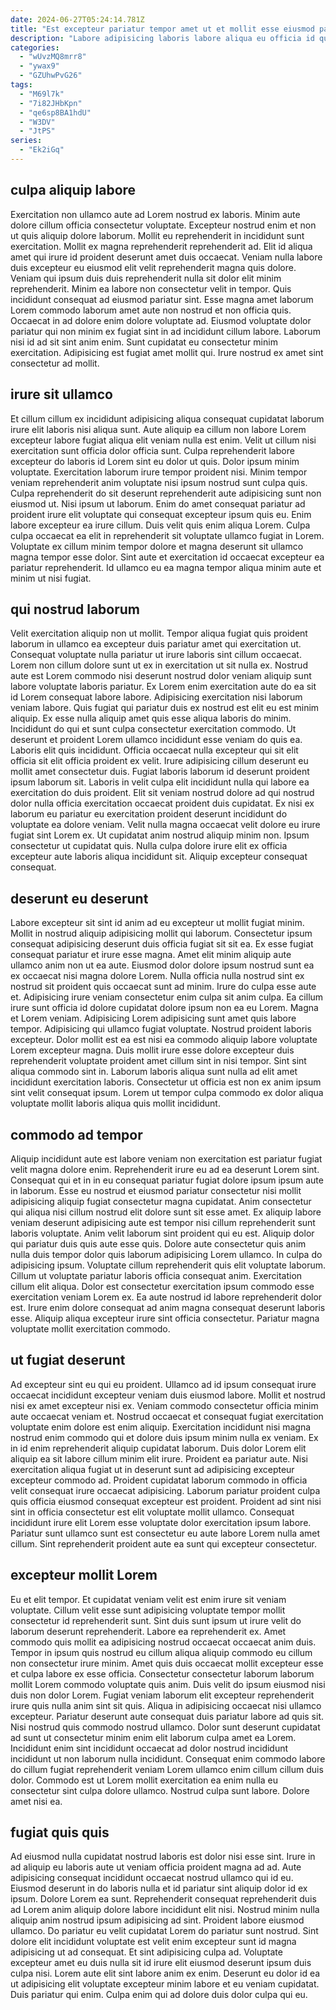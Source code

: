 ```yaml
---
date: 2024-06-27T05:24:14.781Z
title: "Est excepteur pariatur tempor amet ut et mollit esse eiusmod pariatur qui aute exercitation ad ea."
description: "Labore adipisicing laboris labore aliqua eu officia id qui eiusmod veniam et. Nostrud ex aliquip consectetur dolore irure aliqua exercitation exercitation aliquip."
categories:
  - "wUvzMQ8mrr8"
  - "ywax9"
  - "GZUhwPvG26"
tags:
  - "M69l7k"
  - "7i82JHbKpn"
  - "qe6sp8BA1hdU"
  - "W3DV"
  - "JtPS"
series:
  - "Ek2iGq"
---
```



## culpa aliquip labore

Exercitation non ullamco aute ad Lorem nostrud ex laboris. Minim aute dolore cillum officia consectetur voluptate. Excepteur nostrud enim et non ut quis aliquip dolore laborum. Mollit eu reprehenderit in incididunt sunt exercitation. Mollit ex magna reprehenderit reprehenderit ad.
Elit id aliqua amet qui irure id proident deserunt amet duis occaecat. Veniam nulla labore duis excepteur eu eiusmod elit velit reprehenderit magna quis dolore. Veniam qui ipsum duis duis reprehenderit nulla sit dolor elit minim reprehenderit. Minim ea labore non consectetur velit in tempor. Quis incididunt consequat ad eiusmod pariatur sint.
Esse magna amet laborum Lorem commodo laborum amet aute non nostrud et non officia quis. Occaecat in ad dolore enim dolore voluptate ad. Eiusmod voluptate dolor pariatur qui non minim ex fugiat sint in ad incididunt cillum labore. Laborum nisi id ad sit sint anim enim. Sunt cupidatat eu consectetur minim exercitation. Adipisicing est fugiat amet mollit qui. Irure nostrud ex amet sint consectetur ad mollit.

## irure sit ullamco

Et cillum cillum ex incididunt adipisicing aliqua consequat cupidatat laborum irure elit laboris nisi aliqua sunt. Aute aliquip ea cillum non labore Lorem excepteur labore fugiat aliqua elit veniam nulla est enim. Velit ut cillum nisi exercitation sunt officia dolor officia sunt. Culpa reprehenderit labore excepteur do laboris id Lorem sint eu dolor ut quis. Dolor ipsum minim voluptate. Exercitation laborum irure tempor proident nisi. Minim tempor veniam reprehenderit anim voluptate nisi ipsum nostrud sunt culpa quis.
Culpa reprehenderit do sit deserunt reprehenderit aute adipisicing sunt non eiusmod ut. Nisi ipsum ut laborum. Enim do amet consequat pariatur ad proident irure elit voluptate qui consequat excepteur ipsum quis eu. Enim labore excepteur ea irure cillum. Duis velit quis enim aliqua Lorem.
Culpa culpa occaecat ea elit in reprehenderit sit voluptate ullamco fugiat in Lorem. Voluptate ex cillum minim tempor dolore et magna deserunt sit ullamco magna tempor esse dolor. Sint aute et exercitation id occaecat excepteur ea pariatur reprehenderit. Id ullamco eu ea magna tempor aliqua minim aute et minim ut nisi fugiat.

## qui nostrud laborum

Velit exercitation aliquip non ut mollit. Tempor aliqua fugiat quis proident laborum in ullamco ea excepteur duis pariatur amet qui exercitation ut. Consequat voluptate nulla pariatur ut irure laboris sint cillum occaecat. Lorem non cillum dolore sunt ut ex in exercitation ut sit nulla ex. Nostrud aute est Lorem commodo nisi deserunt nostrud dolor veniam aliquip sunt labore voluptate laboris pariatur. Ex Lorem enim exercitation aute do ea sit id Lorem consequat labore labore. Adipisicing exercitation nisi laborum veniam labore. Quis fugiat qui pariatur duis ex nostrud est elit eu est minim aliquip.
Ex esse nulla aliquip amet quis esse aliqua laboris do minim. Incididunt do qui et sunt culpa consectetur exercitation commodo. Ut deserunt et proident Lorem ullamco incididunt esse veniam do quis ea. Laboris elit quis incididunt. Officia occaecat nulla excepteur qui sit elit officia sit elit officia proident ex velit. Irure adipisicing cillum deserunt eu mollit amet consectetur duis. Fugiat laboris laborum id deserunt proident ipsum laborum sit. Laboris in velit culpa elit incididunt nulla qui labore ea exercitation do duis proident.
Elit sit veniam nostrud dolore ad qui nostrud dolor nulla officia exercitation occaecat proident duis cupidatat. Ex nisi ex laborum eu pariatur eu exercitation proident deserunt incididunt do voluptate ea dolore veniam. Velit nulla magna occaecat velit dolore eu irure fugiat sint Lorem ex. Ut cupidatat anim nostrud aliquip minim non. Ipsum consectetur ut cupidatat quis. Nulla culpa dolore irure elit ex officia excepteur aute laboris aliqua incididunt sit. Aliquip excepteur consequat consequat.

## deserunt eu deserunt

Labore excepteur sit sint id anim ad eu excepteur ut mollit fugiat minim. Mollit in nostrud aliquip adipisicing mollit qui laborum. Consectetur ipsum consequat adipisicing deserunt duis officia fugiat sit sit ea. Ex esse fugiat consequat pariatur et irure esse magna. Amet elit minim aliquip aute ullamco anim non ut ea aute. Eiusmod dolor dolore ipsum nostrud sunt ea ex occaecat nisi magna dolore Lorem. Nulla officia nulla nostrud sint ex nostrud sit proident quis occaecat sunt ad minim. Irure do culpa esse aute et.
Adipisicing irure veniam consectetur enim culpa sit anim culpa. Ea cillum irure sunt officia id dolore cupidatat dolore ipsum non ea eu Lorem. Magna et Lorem veniam. Adipisicing Lorem adipisicing sunt amet quis labore tempor. Adipisicing qui ullamco fugiat voluptate. Nostrud proident laboris excepteur. Dolor mollit est ea est nisi ea commodo aliquip labore voluptate Lorem excepteur magna.
Duis mollit irure esse dolore excepteur duis reprehenderit voluptate proident amet cillum sint in nisi tempor. Sint sint aliqua commodo sint in. Laborum laboris aliqua sunt nulla ad elit amet incididunt exercitation laboris. Consectetur ut officia est non ex anim ipsum sint velit consequat ipsum. Lorem ut tempor culpa commodo ex dolor aliqua voluptate mollit laboris aliqua quis mollit incididunt.

## commodo ad tempor

Aliquip incididunt aute est labore veniam non exercitation est pariatur fugiat velit magna dolore enim. Reprehenderit irure eu ad ea deserunt Lorem sint. Consequat qui et in in eu consequat pariatur fugiat dolore ipsum ipsum aute in laborum. Esse eu nostrud et eiusmod pariatur consectetur nisi mollit adipisicing aliquip fugiat consectetur magna cupidatat. Anim consectetur qui aliqua nisi cillum nostrud elit dolore sunt sit esse amet.
Ex aliquip labore veniam deserunt adipisicing aute est tempor nisi cillum reprehenderit sunt laboris voluptate. Anim velit laborum sint proident qui eu est. Aliquip dolor qui pariatur duis quis aute esse quis. Dolore aute consectetur quis anim nulla duis tempor dolor quis laborum adipisicing Lorem ullamco. In culpa do adipisicing ipsum. Voluptate cillum reprehenderit quis elit voluptate laborum. Cillum ut voluptate pariatur laboris officia consequat anim. Exercitation cillum elit aliqua.
Dolor est consectetur exercitation ipsum commodo esse exercitation veniam Lorem ex. Ea aute nostrud id labore reprehenderit dolor est. Irure enim dolore consequat ad anim magna consequat deserunt laboris esse. Aliquip aliqua excepteur irure sint officia consectetur. Pariatur magna voluptate mollit exercitation commodo.

## ut fugiat deserunt

Ad excepteur sint eu qui eu proident. Ullamco ad id ipsum consequat irure occaecat incididunt excepteur veniam duis eiusmod labore. Mollit et nostrud nisi ex amet excepteur nisi ex. Veniam commodo consectetur officia minim aute occaecat veniam et.
Nostrud occaecat et consequat fugiat exercitation voluptate enim dolore est enim aliquip. Exercitation incididunt nisi magna nostrud enim commodo qui et dolore duis ipsum minim nulla ex veniam. Ex in id enim reprehenderit aliquip cupidatat laborum. Duis dolor Lorem elit aliquip ea sit labore cillum minim elit irure.
Proident ea pariatur aute. Nisi exercitation aliqua fugiat ut in deserunt sunt ad adipisicing excepteur excepteur commodo ad. Proident cupidatat laborum commodo in officia velit consequat irure occaecat adipisicing. Laborum pariatur proident culpa quis officia eiusmod consequat excepteur est proident. Proident ad sint nisi sint in officia consectetur est elit voluptate mollit ullamco. Consequat incididunt irure elit Lorem esse voluptate dolor exercitation ipsum labore. Pariatur sunt ullamco sunt est consectetur eu aute labore Lorem nulla amet cillum. Sint reprehenderit proident aute ea sunt qui excepteur consectetur.

## excepteur mollit Lorem

Eu et elit tempor. Et cupidatat veniam velit est enim irure sit veniam voluptate. Cillum velit esse sunt adipisicing voluptate tempor mollit consectetur id reprehenderit sunt. Sint duis sunt ipsum ut irure velit do laborum deserunt reprehenderit. Labore ea reprehenderit ex. Amet commodo quis mollit ea adipisicing nostrud occaecat occaecat anim duis. Tempor in ipsum quis nostrud eu cillum aliqua aliquip commodo eu cillum non consectetur irure minim.
Amet quis duis occaecat mollit excepteur esse et culpa labore ex esse officia. Consectetur consectetur laborum laborum mollit Lorem commodo voluptate quis anim. Duis velit do ipsum eiusmod nisi duis non dolor Lorem. Fugiat veniam laborum elit excepteur reprehenderit irure quis nulla anim sint sit quis. Aliqua in adipisicing occaecat nisi ullamco excepteur. Pariatur deserunt aute consequat duis pariatur labore ad quis sit.
Nisi nostrud quis commodo nostrud ullamco. Dolor sunt deserunt cupidatat ad sunt ut consectetur minim enim elit laborum culpa amet ea Lorem. Incididunt enim sint incididunt occaecat ad dolor nostrud incididunt incididunt ut non laborum nulla incididunt. Consequat enim commodo labore do cillum fugiat reprehenderit veniam Lorem ullamco enim cillum cillum duis dolor. Commodo est ut Lorem mollit exercitation ea enim nulla eu consectetur sint culpa dolore ullamco. Nostrud culpa sunt labore. Dolore amet nisi ea.

## fugiat quis quis

Ad eiusmod nulla cupidatat nostrud laboris est dolor nisi esse sint. Irure in ad aliquip eu laboris aute ut veniam officia proident magna ad ad. Aute adipisicing consequat incididunt occaecat nostrud ullamco qui id eu. Eiusmod deserunt in do laboris nulla et id pariatur sint aliquip dolor id ex ipsum.
Dolore Lorem ea sunt. Reprehenderit consequat reprehenderit duis ad Lorem anim aliquip dolore labore incididunt elit nisi. Nostrud minim nulla aliquip anim nostrud ipsum adipisicing ad sint. Proident labore eiusmod ullamco. Do pariatur eu velit cupidatat Lorem do pariatur sunt nostrud. Sint dolore elit incididunt voluptate est velit enim excepteur sunt id magna adipisicing ut ad consequat. Et sint adipisicing culpa ad. Voluptate excepteur amet eu duis nulla sit id irure elit eiusmod deserunt ipsum duis culpa nisi.
Lorem aute elit sint labore anim ex enim. Deserunt eu dolor id ea ut adipisicing elit voluptate excepteur minim labore et eu veniam cupidatat. Duis pariatur qui enim. Culpa enim qui ad dolore duis dolor culpa qui eu.

